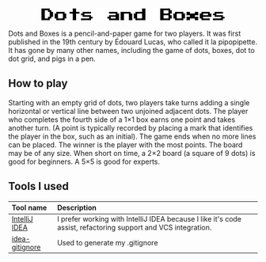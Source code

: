 <p align="center">
  <img src="./src/View/title.png" alt="Logo"
</p>

Dots and Boxes is a pencil-and-paper game for two players. It was first published in the 19th century by Édouard Lucas, who called it la pipopipette. It has gone by many other names, including the game of dots, boxes, dot to dot grid, and pigs in a pen.

## How to play
Starting with an empty grid of dots, two players take turns adding a single horizontal or vertical line between two unjoined adjacent dots. The player who completes the fourth side of a 1×1 box earns one point and takes another turn. (A point is typically recorded by placing a mark that identifies the player in the box, such as an initial). The game ends when no more lines can be placed. The winner is the player with the most points. The board may be of any size. When short on time, a 2×2 board (a square of 9 dots) is good for beginners. A 5×5 is good for experts.

## Tools I used

|Tool name|Description|
|:---|:---|
|[IntelliJ IDEA](https://www.jetbrains.com/idea/)| I prefer working with IntelliJ IDEA because I like it's code assist, refactoring support and VCS integration.
|[idea-gitignore](https://github.com/hsz/idea-gitignore)|Used to generate my .gitignore
